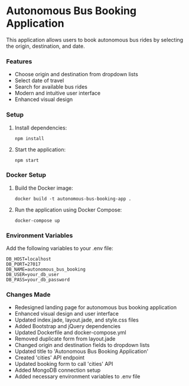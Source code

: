 # Autonomous Bus Booking Application

This application allows users to book autonomous bus rides by selecting the origin, destination, and date.

### Features
- Choose origin and destination from dropdown lists
- Select date of travel
- Search for available bus rides
- Modern and intuitive user interface
- Enhanced visual design

### Setup

1. Install dependencies:
   ```
   npm install
   ```

2. Start the application:
   ```
   npm start
   ```

### Docker Setup

1. Build the Docker image:
   ```
   docker build -t autonomous-bus-booking-app .
   ```

2. Run the application using Docker Compose:
   ```
   docker-compose up
   ```

### Environment Variables

Add the following variables to your .env file:

```
DB_HOST=localhost
DB_PORT=27017
DB_NAME=autonomous_bus_booking
DB_USER=your_db_user
DB_PASS=your_db_password
```

### Changes Made

- Redesigned landing page for autonomous bus booking application
- Enhanced visual design and user interface
- Updated index.jade, layout.jade, and style.css files
- Added Bootstrap and jQuery dependencies
- Updated Dockerfile and docker-compose.yml
- Removed duplicate form from layout.jade
- Changed origin and destination fields to dropdown lists
- Updated title to 'Autonomous Bus Booking Application'
- Created 'cities' API endpoint
- Updated booking form to call 'cities' API
- Added MongoDB connection setup
- Added necessary environment variables to .env file
